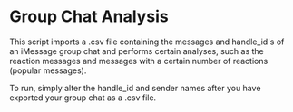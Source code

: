 Group Chat Analysis
=======

This script imports a .csv file containing the messages and handle_id's of an iMessage group chat and performs certain analyses, such as the reaction messages and messages with a certain number of reactions (popular messages).

To run, simply alter the handle_id and sender names after you have exported your group chat as a .csv file.
